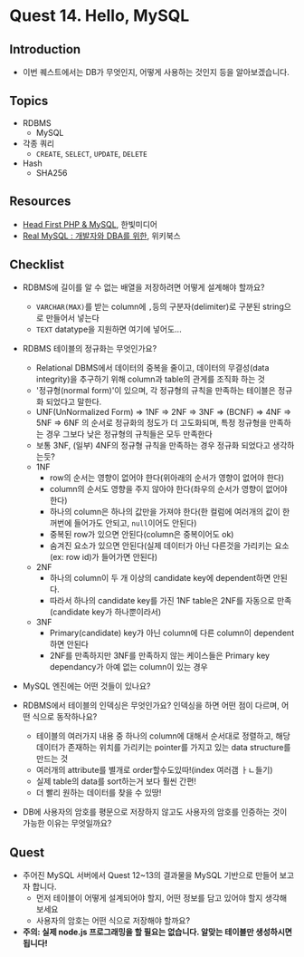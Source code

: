# Quest 14. Hello, MySQL


## Introduction
* 이번 퀘스트에서는 DB가 무엇인지, 어떻게 사용하는 것인지 등을 알아보겠습니다.

## Topics
* RDBMS
  * MySQL
* 각종 쿼리
  * `CREATE`, `SELECT`, `UPDATE`, `DELETE`
* Hash
  * SHA256

## Resources
* [Head First PHP & MySQL](http://www.yes24.com/24/Goods/3831680?Acode=101), 한빛미디어
* [Real MySQL : 개발자와 DBA를 위한](http://www.yes24.com/24/Goods/6960931?Acode=101), 위키북스

## Checklist
* RDBMS에 길이를 알 수 없는 배열을 저장하려면 어떻게 설계해야 할까요?
	* `VARCHAR(MAX)`를 받는 column에 `,`등의 구분자(delimiter)로 구분된 string으로 만들어서 넣는다
	* `TEXT` datatype을 지원하면 여기에 넣어도...


* RDBMS 테이블의 정규화는 무엇인가요?
	* Relational DBMS에서 데이터의 중복을 줄이고, 데이터의 무결성(data integrity)을 추구하기 위해 column과 table의 관게를 조직화 하는 것
	* '정규형(normal form)'이 있으며, 각 정규형의 규칙을 만족하는 테이블은 정규화 되었다고 말한다.
	* UNF(UnNormalized Form) => 1NF => 2NF => 3NF => (BCNF) => 4NF => 5NF => 6NF 의 순서로 정규화의 정도가 더 고도화되며, 특정 정규형을 만족하는 경우 그보다 낮은 정규형의 규칙들은 모두 만족한다
	* 보통 3NF, (일부) 4NF의 정규형 규칙을 만족하는 경우 정규화 되었다고 생각하는듯?
	* 1NF
		* row의 순서는 영향이 없어야 한다(위아래의 순서가 영향이 없어야 한다)
		* column의 순서도 영향을 주지 않아야 한다(좌우의 순서가 영향이 없어야 한다)
		* 하나의 column은 하나의 값만을 가져야 한다(한 컬럼에 여러개의 값이 한꺼번에 들어가도 안되고, `null`이어도 안된다)
		* 중복된 row가 있으면 안된다(column은 중복이어도 ok)
		* 숨겨진 요소가 있으면 안된다(실제 데이터가 아닌 다른것을 가리키는 요소(ex: row id)가 들어가면 안된다)
	* 2NF
		* 하나의 column이 두 개 이상의 candidate key에 dependent하면 안된다.
		* 따라서 하나의 candidate key를 가진 1NF table은 2NF를 자동으로 만족(candidate key가 하나뿐이라서)
	* 3NF
		* Primary(candidate) key가 아닌 column에 다른 column이 dependent 하면 안된다
		* 2NF를 만족하지만 3NF를 만족하지 않는 케이스들은 Primary key dependancy가 아예 없는 column이 있는 경우


* MySQL 엔진에는 어떤 것들이 있나요?
* RDBMS에서 테이블의 인덱싱은 무엇인가요? 인덱싱을 하면 어떤 점이 다르며, 어떤 식으로 동작하나요?
	* 테이블의 여러가지 내용 중 하나의 column에 대해서 순서대로 정렬하고, 해당 데이터가 존재하는 위치를 가리키는 pointer를 가지고 있는 data structure를 만드는 것
	* 여러개의 attribute를 별개로 order할수도있따!(index 여러갬 ㅏㄴ들기)
	* 실제 table의 data를 sort하는거 보다 훨씬 간편!
	* 더 빨리 원하는 데이터를 찾을 수 있땅!

* DB에 사용자의 암호를 평문으로 저장하지 않고도 사용자의 암호를 인증하는 것이 가능한 이유는 무엇일까요?

## Quest
* 주어진 MySQL 서버에서 Quest 12~13의 결과물을 MySQL 기반으로 만들어 보고자 합니다.
  * 먼저 테이블이 어떻게 설계되어야 할지, 어떤 정보를 담고 있어야 할지 생각해 보세요
  * 사용자의 암호는 어떤 식으로 저장해야 할까요?
* **주의: 실제 node.js 프로그래밍을 할 필요는 없습니다. 알맞는 테이블만 생성하시면 됩니다!**
